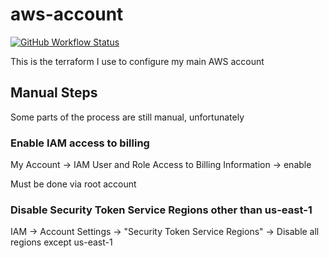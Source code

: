 aws-account
===========

[![GitHub Workflow Status](https://img.shields.io/github/workflow/status/akerl/aws-account/Build)](https://github.com/akerl/aws-account/actions)

This is the terraform I use to configure my main AWS account

## Manual Steps

Some parts of the process are still manual, unfortunately

### Enable IAM access to billing

My Account -> IAM User and Role Access to Billing Information -> enable

Must be done via root account

### Disable Security Token Service Regions other than us-east-1

IAM -> Account Settings -> "Security Token Service Regions" -> Disable all regions except us-east-1

